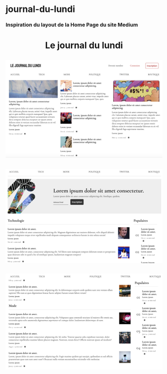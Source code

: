 # journal-du-lundi

### Inspiration du layout de la Home Page du site Medium

<h1 align="center">Le journal du lundi</h1>

<h2 align="center">
  <img src="img/maquette1.png" style="max-width:100%" alt="maquette-1" />
</h2>

<h2 align="center">
  <img src="img/maquette2.png" style="max-width:100%" alt="maquette-2" />
</h2>

<h2 align="center">
  <img src="img/maquette3.png" style="max-width:100%" alt="maquette-3" />
</h2>

